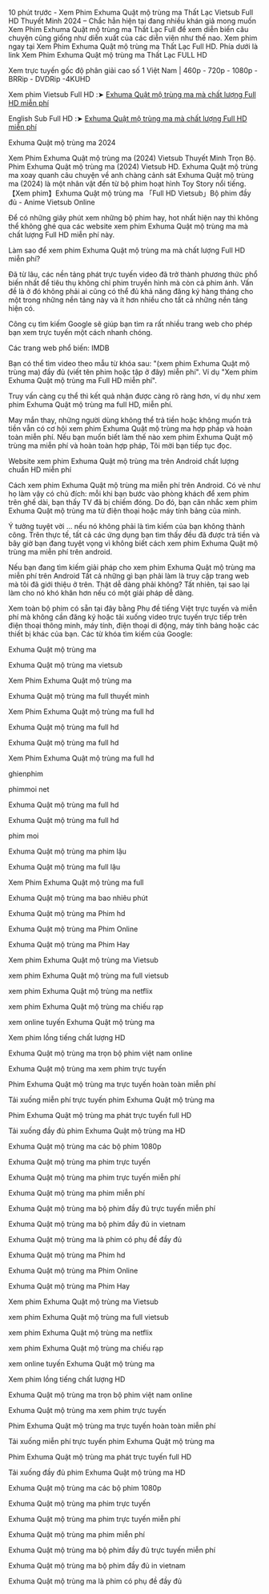 10 phút trước - Xem Phim Exhuma Quật mộ trùng ma Thất Lạc Vietsub Full HD Thuyết Minh 2024 – Chắc hẳn hiện tại đang nhiều khán giả mong muốn Xem Phim Exhuma Quật mộ trùng ma Thất Lạc Full để xem diễn biến câu chuyện cũng giống như diễn xuất của các diễn viên như thế nao. Xem phim ngay tại Xem Phim Exhuma Quật mộ trùng ma Thất Lạc Full HD. Phía dưới là link Xem Phim Exhuma Quật mộ trùng ma Thất Lạc FULL HD

Xem trực tuyến gốc độ phân giải cao số 1 Việt Nam | 460p - 720p - 1080p - BRRip - DVDRip -4KUHD

Xem phim Vietsub Full HD :➤ [Exhuma Quật mộ trùng ma mà chất lượng Full HD miễn phí](https://t.co/RI8NSkQoDZ)

English Sub Full HD :➤ [Exhuma Quật mộ trùng ma mà chất lượng Full HD miễn phí](https://t.co/RI8NSkQoDZ)

Exhuma Quật mộ trùng ma 2024

Xem Phim Exhuma Quật mộ trùng ma (2024) Vietsub Thuyết Minh Trọn Bộ. Phim Exhuma Quật mộ trùng ma (2024) Vietsub HD. Exhuma Quật mộ trùng ma xoay quanh câu chuyện về anh chàng cảnh sát Exhuma Quật mộ trùng ma (2024) là một nhân vật đến từ bộ phim hoạt hình Toy Story nổi tiếng. 【Xem phim】Exhuma Quật mộ trùng ma 「Full HD Vietsub」Bộ phim đầy đủ - Anime Vietsub Online

Để có những giây phút xem những bộ phim hay, hot nhất hiện nay thì không thể không ghé qua các website xem phim Exhuma Quật mộ trùng ma mà chất lượng Full HD miễn phí này.

Làm sao để xem phim Exhuma Quật mộ trùng ma mà chất lượng Full HD miễn phí?

Đã từ lâu, các nền tảng phát trực tuyến video đã trở thành phương thức phổ biến nhất để tiêu thụ không chỉ phim truyền hình mà còn cả phim ảnh. Vấn đề là ở đó không phải ai cũng có thể đủ khả năng đăng ký hàng tháng cho một trong những nền tảng này và ít hơn nhiều cho tất cả những nền tảng hiện có.

Công cụ tìm kiếm Google sẽ giúp bạn tìm ra rất nhiều trang web cho phép bạn xem trực tuyến một cách nhanh chóng.

Các trang web phổ biến: IMDB

Bạn có thể tìm video theo mẫu từ khóa sau: "(xem phim Exhuma Quật mộ trùng ma) đầy đủ (viết tên phim hoặc tập ở đây) miễn phí". Ví dụ "Xem phim Exhuma Quật mộ trùng ma Full HD miễn phí".

Truy vấn càng cụ thể thì kết quả nhận được càng rõ ràng hơn, ví dụ như xem phim Exhuma Quật mộ trùng ma full HD, miễn phí.

May mắn thay, những người dùng không thể trả tiền hoặc không muốn trả tiền vẫn có cơ hội xem phim Exhuma Quật mộ trùng ma hợp pháp và hoàn toàn miễn phí. Nếu bạn muốn biết làm thế nào xem phim Exhuma Quật mộ trùng ma miễn phí và hoàn toàn hợp pháp, Tôi mời bạn tiếp tục đọc.

Website xem phim Exhuma Quật mộ trùng ma trên Android chất lượng chuẩn HD miễn phí

Cách xem phim Exhuma Quật mộ trùng ma miễn phí trên Android. Có vẻ như họ làm vậy có chủ đích: mỗi khi bạn bước vào phòng khách để xem phim trên ghế dài, bạn thấy TV đã bị chiếm đóng. Do đó, bạn cân nhắc xem phim Exhuma Quật mộ trùng ma từ điện thoại hoặc máy tính bảng của mình.

Ý tưởng tuyệt vời ... nếu nó không phải là tìm kiếm của bạn không thành công. Trên thực tế, tất cả các ứng dụng bạn tìm thấy đều đã được trả tiền và bây giờ bạn đang tuyệt vọng vì không biết cách xem phim Exhuma Quật mộ trùng ma miễn phí trên android.

Nếu bạn đang tìm kiếm giải pháp cho xem phim Exhuma Quật mộ trùng ma miễn phí trên Android Tất cả những gì bạn phải làm là truy cập trang web mà tôi đã giới thiệu ở trên. Thật dễ dàng phải không? Tất nhiên, tại sao lại làm cho nó khó khăn hơn nếu có một giải pháp dễ dàng.

Xem toàn bộ phim có sẵn tại đây bằng Phụ đề tiếng Việt trực tuyến và miễn phí mà không cần đăng ký hoặc tải xuống video trực tuyến trực tiếp trên điện thoại thông minh, máy tính, điện thoại di động, máy tính bảng hoặc các thiết bị khác của bạn.
Các từ khóa tìm kiếm của Google:

Exhuma Quật mộ trùng ma

Exhuma Quật mộ trùng ma vietsub

Xem Phim Exhuma Quật mộ trùng ma

Exhuma Quật mộ trùng ma full thuyết minh

Xem Phim Exhuma Quật mộ trùng ma full hd

Exhuma Quật mộ trùng ma full hd

Exhuma Quật mộ trùng ma full hd

Xem Phim Exhuma Quật mộ trùng ma full hd

ghienphim

phimmoi net

Exhuma Quật mộ trùng ma full hd

Exhuma Quật mộ trùng ma full hd

phim moi

Exhuma Quật mộ trùng ma phim lậu

Exhuma Quật mộ trùng ma full lậu

Xem Phim Exhuma Quật mộ trùng ma full

Exhuma Quật mộ trùng ma bao nhiêu phút

Exhuma Quật mộ trùng ma Phim hd

Exhuma Quật mộ trùng ma Phim Online

Exhuma Quật mộ trùng ma Phim Hay

Xem phim Exhuma Quật mộ trùng ma Vietsub

xem phim Exhuma Quật mộ trùng ma full vietsub

xem phim Exhuma Quật mộ trùng ma netflix

xem phim Exhuma Quật mộ trùng ma chiếu rạp

xem online tuyến Exhuma Quật mộ trùng ma

Xem phim lồng tiếng chất lượng HD

Exhuma Quật mộ trùng ma trọn bộ phim việt nam online

Exhuma Quật mộ trùng ma xem phim trực tuyến

Phim Exhuma Quật mộ trùng ma trực tuyến hoàn toàn miễn phí

Tải xuống miễn phí trực tuyến phim Exhuma Quật mộ trùng ma

Phim Exhuma Quật mộ trùng ma phát trực tuyến full HD

Tải xuống đầy đủ phim Exhuma Quật mộ trùng ma HD

Exhuma Quật mộ trùng ma các bộ phim 1080p

Exhuma Quật mộ trùng ma phim trực tuyến

Exhuma Quật mộ trùng ma phim trực tuyến miễn phí

Exhuma Quật mộ trùng ma phim miễn phí

Exhuma Quật mộ trùng ma bộ phim đầy đủ trực tuyến miễn phí

Exhuma Quật mộ trùng ma bộ phim đầy đủ in vietnam

Exhuma Quật mộ trùng ma là phim có phụ đề đầy đủ

Exhuma Quật mộ trùng ma Phim hd

Exhuma Quật mộ trùng ma Phim Online

Exhuma Quật mộ trùng ma Phim Hay

Xem phim Exhuma Quật mộ trùng ma Vietsub

xem phim Exhuma Quật mộ trùng ma full vietsub

xem phim Exhuma Quật mộ trùng ma netflix

xem phim Exhuma Quật mộ trùng ma chiếu rạp

xem online tuyến Exhuma Quật mộ trùng ma

Xem phim lồng tiếng chất lượng HD

Exhuma Quật mộ trùng ma trọn bộ phim việt nam online

Exhuma Quật mộ trùng ma xem phim trực tuyến

Phim Exhuma Quật mộ trùng ma trực tuyến hoàn toàn miễn phí

Tải xuống miễn phí trực tuyến phim Exhuma Quật mộ trùng ma

Phim Exhuma Quật mộ trùng ma phát trực tuyến full HD

Tải xuống đầy đủ phim Exhuma Quật mộ trùng ma HD

Exhuma Quật mộ trùng ma các bộ phim 1080p

Exhuma Quật mộ trùng ma phim trực tuyến

Exhuma Quật mộ trùng ma phim trực tuyến miễn phí

Exhuma Quật mộ trùng ma phim miễn phí

Exhuma Quật mộ trùng ma bộ phim đầy đủ trực tuyến miễn phí

Exhuma Quật mộ trùng ma bộ phim đầy đủ in vietnam

Exhuma Quật mộ trùng ma là phim có phụ đề đầy đủ
